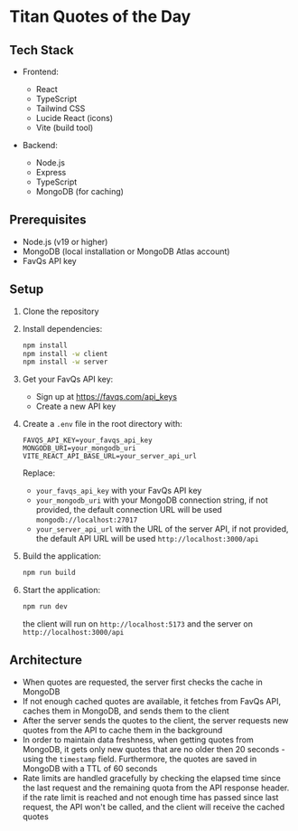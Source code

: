 # Titan Quotes of the Day

## Tech Stack

- Frontend:

  - React
  - TypeScript
  - Tailwind CSS
  - Lucide React (icons)
  - Vite (build tool)

- Backend:
  - Node.js
  - Express
  - TypeScript
  - MongoDB (for caching)

## Prerequisites

- Node.js (v19 or higher)
- MongoDB (local installation or MongoDB Atlas account)
- FavQs API key

## Setup

1. Clone the repository
2. Install dependencies:

   ```bash
   npm install
   npm install -w client
   npm install -w server
   ```

3. Get your FavQs API key:

   - Sign up at https://favqs.com/api_keys
   - Create a new API key

4. Create a `.env` file in the root directory with:

   ```
   FAVQS_API_KEY=your_favqs_api_key
   MONGODB_URI=your_mongodb_uri
   VITE_REACT_API_BASE_URL=your_server_api_url
   ```

   Replace:

   - `your_favqs_api_key` with your FavQs API key
   - `your_mongodb_uri` with your MongoDB connection string, if not provided, the default connection URL will be used `mongodb://localhost:27017`
   - `your_server_api_url` with the URL of the server API, if not provided, the default API URL will be used `http://localhost:3000/api`

5. Build the application:

   ```bash
   npm run build
   ```

6. Start the application:

   ```bash
   npm run dev
   ```

   the client will run on `http://localhost:5173` and the server on `http://localhost:3000/api`

## Architecture

- When quotes are requested, the server first checks the cache in MongoDB
- If not enough cached quotes are available, it fetches from FavQs API, caches them in MongoDB, and sends them to the client
- After the server sends the quotes to the client, the server requests new quotes from the API to cache them in the background
- In order to maintain data freshness, when getting quotes from MongoDB, it gets only new quotes that are no older then 20 seconds - using the `timestamp` field. Furthermore, the quotes are saved in MongoDB with a TTL of 60 seconds
- Rate limits are handled gracefully by checking the elapsed time since the last request and the remaining quota from the API response header. if the rate limit is reached and not enough time has passed since last request, the API won't be called, and the client will receive the cached quotes
